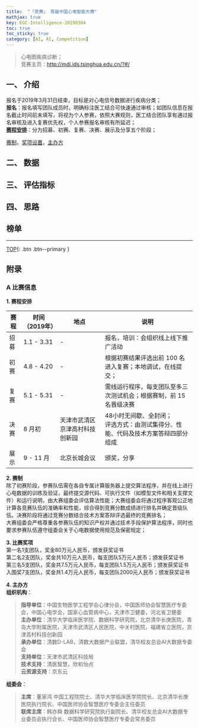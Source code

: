 ```yaml
---
title:  "「竞赛」 首届中国心电智能大赛"
mathjax: true
key: EGC-Intelligence-20190304
toc: true
toc_sticky: true
category: [AI, AI, Competition]
---
```

<span id='head'></span>

>心电图疾病诊断；    
竞赛主页：<http://mdi.ids.tsinghua.edu.cn/?#/>   



## 一、 介绍
报名于2019年3月31日结束，目标是对心电信号数据进行疾病分类；   
**报名**：报名填写团队成员时，明确标注医工结合可快速通过审核；如团队信息在报名截止时间前未填写，将视为个人参赛，依照大赛规则，医工结合团队享有通过报名审核及进入复赛优先权，个人参赛报名审核有所延迟；   
[**赛程安排**](#schedule)：分为招募、初赛、复赛、决赛、展示及分享五个阶段；  

[赛制](#rule)，[奖项设置](#awards)，[主办方](#organizers)   

## 二、 数据


## 三、 评估指标


## 四、 思路


## 榜单




-------------------  
[TOP](#head){: .btn .btn--primary }



## 附录
### A 比赛信息  
<span id="schedule">**1. 赛程安排**</span>    

| 赛程 | 时间（2019年） | 地点 | 说明 |  
| --- | --- | --- |  --- |  
| 招募 | 1.1 - 3.31 | - | 报名，培训：会组织线上线下推广活动 |  
| 初赛 | 4.8 - 4.20 | - | 根据初赛结果评选出前 100 名进入复赛；本地调试，在线提交； |  
| 复赛 | 5.1 - 5.31 | - | 需线运行程序，每支团队至多三次测试机会；根据赛制，前 15 名晋级决赛 |   
| 决赛 | 8 月初 | 天津市武清区京津高村科技创新园 | 48小时无间歇、全封闭；<br>评选方式：由测试集得分、性能、代码及技术方案答辩四部分组成 |  
| 展示 | 9 - 11 月 | 北京长城会议 | 颁奖，分享 |


<span id="rule">**2. 赛制**</span>  
除了初赛阶段，参赛队伍需在各自专属计算服务器上提交算法程序，并在线上进行心电数据的训练及验证，最终提交源代码、可执行文件（如模型文件和相关支撑文件）和运行说明，由大赛组委会评估算法性能；大赛组委会将通过程序客观公正地计算各竞赛队伍的准确率和性能，综合得到竞赛分数成绩进行排名并确定晋级队伍。决赛阶段将通过竞赛分数结合技术方案答辩评选最终的竞赛排名；   
大赛组委会严格尊重各参赛队伍的知识产权并通过技术手段保护算法程序，同时也要求参赛队伍遵守组委会关于心电数据使用规范及保密规定；   

<span id="awards">**3. 比赛奖项**</span>  
第一名1支团队，奖金80万元人民币，颁发获奖证书  
第二名2支团队，奖金共10万元人民币，每支团队5万元人民币；颁发获奖证书  
第三名5支团队，奖金共7.5万元人民币，每支团队1.5万元人民币；颁发获奖证书  
入围奖7支团队，奖金共1.4万元人民币，每支团队2000元人民币；颁发获奖证书  

<span id="organizers">**4. 主办方**</span>  
**组织机构**：  
>**指导单位**：中国生物医学工程学会心律分会，中国医师协会智慧医疗专委会，中国心电学会，国家心血管病中心，天津市卫健委，河北省卫健委  
**主办单位**：清华大学临床医学院、数据科学研究院，北京清华长庚医院，青岛大学附属医院，天津市武清区人民医院，中关村医院，福建省立医院，京津高村科技创新园  
**承办单位**：清数D-LAB，清数大数据产业联盟，清华校友总会AI大数据专委会  
**支持单位**：天津市武清区科技局  
**技术支持**：清医智慧，欣和怡点  
**云资源支持**：京东云  

**组委会**：  
>**主席**：董家鸿 中国工程院院士、清华大学临床医学院院长、北京清华长庚医院执行院长、中国医师协会智慧医疗专委会主任委员  
**联席主席**：韩亦舜 数据科学研究院执行副院长、清华校友总会AI大数据专业委员会执行会长、中国医师协会智慧医疗专委会常务委员  
